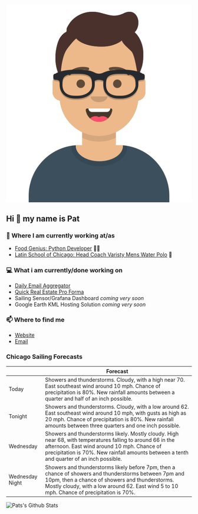 [![Social banner for p-j-falconer](https://raw.githubusercontent.com/P-J-FALCONER/P-J-FALCONER/master/assets/avataaars.svg)](https://patfalconer.com/)
## Hi :wave: my name is Pat

### 💼 Where I am currently working at/as
- [Food Genius: Python Developer](https://getfoodgenius.com/) 🍔🐍
- [Latin School of Chicago: Head Coach Varisty Mens Water Polo](https://www.latinschool.org/) 🤽


### 💻 What i am currently/done working on
 - [Daily Email Aggregator](https://github.com/P-J-FALCONER/dott_daily_mail)
 - [Quick Real Estate Pro Forma](https://github.com/P-J-FALCONER/henry)
 - Sailing Sensor/Grafana Dashboard *coming very soon*
 - Google Earth KML Hosting Solution *coming very soon*

### 📫 Where to find me
 - [Website](https://patfalconer.com/)
 - [Email](mailto:patrick.j.falconer@gmail.com)


### Chicago Sailing Forecasts
|   | Forecast  |
|---|---|
| Today | Showers and thunderstorms. Cloudy, with a high near 70. East southeast wind around 10 mph. Chance of precipitation is 80%. New rainfall amounts between a quarter and half of an inch possible. |
| Tonight | Showers and thunderstorms. Cloudy, with a low around 62. East southeast wind around 10 mph, with gusts as high as 20 mph. Chance of precipitation is 80%. New rainfall amounts between three quarters and one inch possible. |
| Wednesday | Showers and thunderstorms likely. Mostly cloudy. High near 68, with temperatures falling to around 66 in the afternoon. East wind around 10 mph. Chance of precipitation is 70%. New rainfall amounts between a tenth and quarter of an inch possible. |
| Wednesday Night | Showers and thunderstorms likely before 7pm, then a chance of showers and thunderstorms between 7pm and 10pm, then a chance of showers and thunderstorms. Mostly cloudy, with a low around 62. East wind 5 to 10 mph. Chance of precipitation is 70%. |

![Pats's Github Stats](https://github-readme-stats.vercel.app/api?username=p-j-falconer&show_icons=true&theme=radical)
